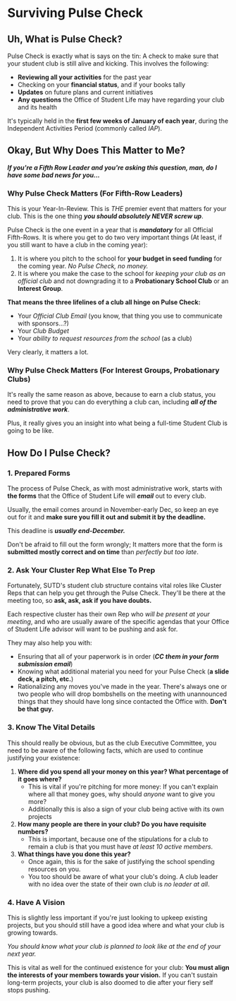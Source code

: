 # Surviving Pulse Check

## Uh, What is Pulse Check?

Pulse Check is exactly what is says on the tin: A check to make sure that your student club is still alive and kicking. This involves the following:

- **Reviewing all your activities** for the past year
- Checking on your **financial status**, and if your books tally
- **Updates** on future plans and current initiatives
- **Any questions** the Office of Student Life may have regarding your club and its health

It's typically held in the **first few weeks of January of each year**, during the Independent Activities Period (commonly called *IAP*).

## Okay, But Why Does This Matter to Me?

***If you're a Fifth Row Leader and you're asking this question, man, do I have some bad news for you...***

### Why Pulse Check Matters (For Fifth-Row Leaders)

This is your Year-In-Review. This is *THE* premier event that matters for your club. This is the one thing ***you should absolutely NEVER screw up***.

Pulse Check is the one event in a year that is ***mandatory*** for all Official Fifth-Rows. It is where you get to do two very important things (At least, if you still want to have a club in the coming year):

1. It is where you pitch to the school for **your budget in seed funding** for the coming year. *No Pulse Check, no money.*
2. It is where you make the case to the school for *keeping your club as an official club* and not downgrading it to a **Probationary School Club** or an **Interest Group**.

**That means the three lifelines of a club all hinge on Pulse Check:**

- Your *Official Club Email* (you know, that thing you use to communicate with sponsors...?)
- Your *Club Budget*
- Your *ability to request resources from the school* (as a club)

Very clearly, it matters a lot.

### Why Pulse Check Matters (For Interest Groups, Probationary Clubs)

It's really the same reason as above, because to earn a club status, you need to prove that you can do everything a club can, including ***all of the administrative work***.

Plus, it really gives you an insight into what being a full-time Student Club is going to be like.



## How Do I Pulse Check?

### 1. Prepared Forms

The process of Pulse Check, as with most administrative work, starts with **the forms** that the Office of Student Life will ***email*** out to every club.

Usually, the email comes around in November-early Dec, so keep an eye out for it and **make sure you fill it out and submit it by the deadline.**

This deadline is ***usually end-December.***

Don't be afraid to fill out the form wrongly; It matters more that the form is **submitted mostly correct and on time** than *perfectly but too late*.

### 2. Ask Your Cluster Rep What Else To Prep

Fortunately, SUTD's student club structure contains vital roles like Cluster Reps that can help you get through the Pulse Check. They'll be there at the meeting too, so **ask, ask, ask if you have doubts.**

Each respective cluster has their own Rep who *will be present at your meeting*, and who are usually aware of the specific agendas that your Office of Student Life advisor will want to be pushing and ask for.

They may also help you with:

- Ensuring that all of your paperwork is in order (***CC them in your form submission email***)
- Knowing what additional material you need for your Pulse Check (**a slide deck, a pitch, etc.**)
- Rationalizing any moves you've made in the year. There's always one or two people who will drop bombshells on the meeting with unannounced things that they should have long since contacted the Office with. **Don't be that guy.**

### 3. Know The Vital Details

This should really be obvious, but as the club Executive Committee, you need to be aware of the following facts, which are used to continue justifying your existence:

1. **Where did you spend all your money on this year? What percentage of it goes where?**
   - This is vital if you're pitching for more money: If you can't explain where all that money goes, why should *anyone* want to give you more?
   - Additionally this is also a sign of your club being active with its own projects
2. **How many people are there in your club? Do you have requisite numbers?**
   - This is important, because one of the stipulations for a club to remain a club is that you must have *at least 10 active members*.
3. **What things have you done this year?**
   - Once again, this is for the sake of justifying the school spending resources on you.
   - You too should be aware of what your club's doing. A club leader with no idea over the state of their own club is *no leader at all*.

### 4. Have A Vision

This is slightly less important if you're just looking to upkeep existing projects, but you should still have a good idea where and what your club is growing towards.

*You should know what your club is planned to look like at the end of your next year.*

This is vital as well for the continued existence for your club: **You must align the interests of your members towards your vision.** If you can't sustain long-term projects, your club is also doomed to die after your fiery self stops pushing.
